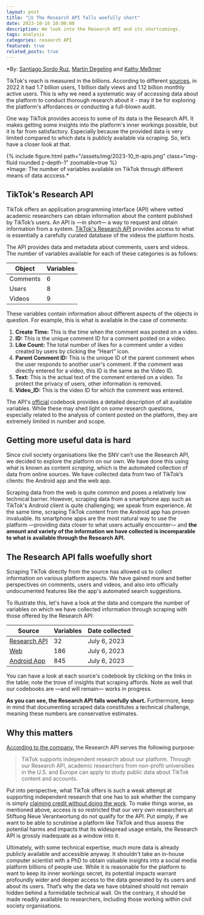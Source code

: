```yaml
---
layout: post
title: "🤦‍♀️ The Research API falls woefully short"
date: 2023-10-16 10:00:00
description: We look into the Research API and its shortcomings.
tags: analysis
categories: research API
featured: true
related_posts: true
---
```

*By: [Santiago Sordo Ruz](https://www.stiftung-nv.de/en/person/santiago-sordo-ruz), [Martin Degeling](https://www.stiftung-nv.de/en/person/dr-martin-degeling) and [Kathy Meßmer](https://www.stiftung-nv.de/en/person/dr-anna-katharina-messmer)

TikTok's reach is measured in the billions. According to different [sources](https://www.usesignhouse.com/blog/tiktok-stats), in 2022 it had 1.7 billion users, 1 billion daily views and 1.12 billion monthly active users. This is why we need a systematic way of accessing data about the platform to conduct thorough research about it - may it be for exploring the platform's affordances or conducting a full-blown audit. 

One way TikTok provides access to some of its data is the Research API. It makes getting some insights into the platform's inner workings possible, but it is far from satisfactory. Especially because the provided data is very limited compared to which data is publicly available via scraping. So, let’s have a closer look at that.

<div class="row justify-content-sm-center"><div class="col-sm-8 mt-4 mt-md-0">
{% include figure.html path="/assets/img/2023-10_tt-apis.png" class="img-fluid rounded z-depth-1" zoomable=true %} 
</div></div>
*Image: The number of variables available on TikTok through different means of data acccess.*

## TikTok's Research API

TikTok offers an application programming interface (API) where vetted academic researchers can obtain information about the content published by TikTok’s users. An API is —in short— a way to request and obtain information from a system. [TikTok's Research API](https://developers.tiktok.com/products/research-api/) provides access to what is essentially a carefully curated database of the videos the platform hosts.

The API provides data and metadata about comments, users and videos. The number of variables available for each of these categories is as follows:

| Object | Variables |
| --- | --- |
| Comments | 6 |
| Users | 8 |
| Videos | 9 |

These variables contain information about different aspects of the objects in question. For example, this is what is available in the case of comments:

1. **Create Time:** This is the time when the comment was posted on a video.
2. **ID:** This is the unique comment ID for a comment posted on a video.
3. **Like Count:** The total number of likes for a comment under a video created by users by clicking the “Heart” icon.
4. **Parent Comment ID:** This is the unique ID of the parent comment when the user responds to another user's comment. If the comment was directly entered for a video, this ID is the same as the Video ID.
5. **Text:** This is the actual text of the comment entered on a video. To protect the privacy of users, other information is removed.
6. **Video_ID:** This is the video ID for which the comment was entered.

The API's [official](https://developers.tiktok.com/doc/research-api-codebook) codebook provides a detailed description of all available variables. While these may shed light on *some* research questions, especially related to the analysis of content posted on the platform, they are extremely limited in number and scope.

## Getting more useful data is hard

Since civil society organisations like the SNV can’t use the Research API, we decided to explore the platform on our own. We have done this using what is known as content *scraping*, which is the automated collection of data from online sources. We have collected data from two of TikTok’s clients: the Android app and the web app. 

Scraping data from the web is quite common and poses a relatively low technical barrier. However, scraping data from a smartphone app such as TikTok's Android client is quite challenging; we speak from experience. At the same time, scraping TikTok content from the Android app has proven invaluable. Its smartphone apps are the most natural way to use the platform —providing data closer to what users actually encounter— and **the amount and variety of the information we have collected is incomparable to what is available through the Research API.**

## The Research API falls woefully short

Scraping TikTok directly from the source has allowed us to collect information on various platform aspects. We have gained more and better perspectives on comments, users and videos, and also into officially undocumented features like the app's automated search suggestions. 

To illustrate this, let's have a look at the data and compare the number of variables on which we have collected information through scraping with those offered by the Research API:

| Source | Variables | Date collected |
| --- | --- | --- |
| [Research API](https://github.com/snv-berlin/tiktok-audit/blob/main/Data%20Access/tiktok_researchapi_annotated_metadata_list.csv) | 32 | July 6, 2023 |
| [Web](https://github.com/snv-berlin/tiktok-audit/blob/main/Data%20Access/tiktok_web_annotated_metadata_list.csv) | 186 | July 6, 2023 |
| [Android App](https://github.com/snv-berlin/tiktok-audit/blob/main/Data%20Access/tiktok_app_annotated_metadata_list.csv) | 845 | July 6, 2023 |

You can have a look at each source's codebook by clicking on the links in the table; note the trove of insights that scraping affords. Note as well that our codebooks are —and will remain— works in progress.

**As you can see, the Research API falls woefully short.** Furthermore, keep in mind that documenting scraped data constitutes a technical challenge, meaning these numbers are conservative estimates.

## Why this matters

[According to the company](https://developers.tiktok.com/products/research-api/), the Research API serves the following purpose:

> TikTok supports independent research about our platform. Through our Research API, academic researchers from non-profit universities in the U.S. and Europe can apply to study public data about TikTok content and accounts.
> 

Put into perspective, what TikTok offers is such a weak attempt at supporting independent research that one has to ask whether the company is simply [claiming credit without doing the work](https://www.gmfus.org/news/ai-audit-washing-and-accountability). To make things worse, as mentioned above, access is so restricted that our very own researchers at Stiftung Neue Verantwortung do not qualify for the API. Put simply, if we want to be able to scrutinise a platform like TikTok and thus assess the potential harms and impacts that its widespread usage entails, the Research API is grossly inadequate as a window into it.

Ultimately, with some technical expertise, much more data is already publicly available and accessible anyway. It shouldn't take an in-house computer scientist with a PhD to obtain valuable insights into a social media platform billions of people use. While it is reasonable for the platform to want to keep its inner workings secret, its potential impacts warrant profoundly wider and deeper access to the data generated by its users and about its users. That’s why the data we have obtained should not remain hidden behind a formidable technical wall. On the contrary, it should be made readily available to researchers, including those working within civil society organisations. 
